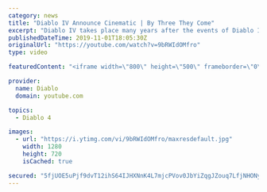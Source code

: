 ```yaml
---
category: news
title: "Diablo IV Announce Cinematic | By Three They Come"
excerpt: "Diablo IV takes place many years after the events of Diablo III, after millions have been slaughtered by the actions of the High Heavens and Burning Hells alike."
publishedDateTime: 2019-11-01T18:05:30Z
originalUrl: "https://youtube.com/watch?v=9bRWIdOMfro"
type: video

featuredContent: "<iframe width=\"800\" height=\"500\" frameborder=\"0\" src=\"https://www.youtube.com/embed/9bRWIdOMfro\" allow=\"accelerometer; autoplay; encrypted-media; gyroscope; picture-in-picture\" allowfullscreen></iframe>"

provider:
  name: Diablo
  domain: youtube.com

topics:
  - Diablo 4

images:
  - url: "https://i.ytimg.com/vi/9bRWIdOMfro/maxresdefault.jpg"
    width: 1280
    height: 720
    isCached: true

secured: "5fjUOE5uPjf9dvT12ihS64IJHXNnK4L7mjcPVov0JbYiZqgJZouq7LfjNHONyagCWr8TyUw9NaWGk/yE7nXPY8EaMe/XZPGYfEbNnm8A5qikp53axdT0AGPkJDkg2tVlSjFIKQEe3Uz0PQ+Oy5GlAQo+AKZXLeUpRUjC69uLHpuSSCZGVGXmefNODacTPqPQkXI/NefwzQzCdAPnW7/SPtEPlLtFNwg43o6NOefJZmMwygQkIjfeg7spuGX7j2hfjxUKZ5bB/wCXemCd/MNorIq6IJkQTqCEMG21KBwvspz6HTWovnx1/iil8WJ8hswlPS4ZuX0aJNrjdYqNfBAu6x05Oc+rTYJzmEKgAHKUfjZlVkOSlls8U7PzpKP/rIANEbsuVm51j+ON3mHKktH4EQHKg5Rrk/ETnx+rCklGFV3s/oszjSwwc+LWl1ZsBZ+x;VHE9DWqPuMQXtsWjoQkRlg=="
---
```


